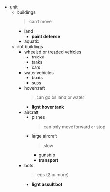 - unit
    - buildings
        > can't move
        - land
            - **point defense**
        - aquatic
    - not buildings
        - wheeled or treaded vehicles
            - trucks
            - tanks
            - cars
        - water vehicles
            - boats
            - subs
        - hovercraft
            > can go on land or water
            - **light hover tank**
        - aircraft
            - planes
                > can only move forward or stop
            - large aircraft
                > slow
                - gunship
                - **transport**
        - bots
            > legs (2 or more)
            - **light assult bot**